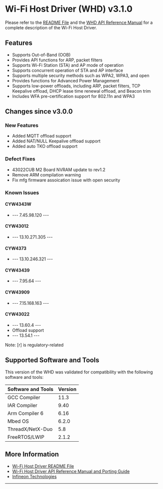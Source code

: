 # Wi-Fi Host Driver (WHD)  v3.1.0
Please refer to the [README File](./README.md) and the [WHD API Reference Manual](https://infineon.github.io/wifi-host-driver/html/index.html) for a complete description of the Wi-Fi Host Driver.

## Features
* Supports Out-of-Band (OOB) 
* Provides API functions for ARP, packet filters
* Supports Wi-Fi Station (STA) and AP mode of operation
* Supports concurrent operation of STA and AP interface
* Supports multiple security methods such as WPA2, WPA3, and open
* Provides functions for Advanced Power Management
* Supports low-power offloads, including ARP, packet filters, TCP Keepalive offload, DHCP lease time renewal offload, and Beacon trim
* Includes WFA pre-certification support for 802.11n and WPA3

## Changes since v3.0.0
### New Features
* Added MQTT offload support
* Added NAT/NULL Keepalive offload support
* Added auto TKO offload support

### Defect Fixes
* 43022CUB M2 Board NVRAM update to rev1.2
* Remove ARM compilation warning
* Fix mfg firmware assoication issue with open security

### Known Issues


#### CYW4343W
* --- 7.45.98.120 ---

#### CYW43012
* --- 13.10.271.305 ---

#### CYW4373
* --- 13.10.246.321 ---

#### CYW43439
* --- 7.95.64 ---

#### CYW43909
* --- 7.15.168.163 ---

#### CYW43022
* --- 13.60.4 ---
* Offload support
* --- 13.54.1      ---

Note: [r] is regulatory-related

## Supported Software and Tools
This version of the WHD was validated for compatibility with the following software and tools:

| Software and Tools                                      | Version      |
| :---                                                    | :----        |
| GCC Compiler                                            | 11.3         |
| IAR Compiler                                            | 9.40         |
| Arm Compiler 6                                          | 6.16         |
| Mbed OS                                                 | 6.2.0        |
| ThreadX/NetX-Duo                                        | 5.8          |
| FreeRTOS/LWIP                                           | 2.1.2        |


## More Information
* [Wi-Fi Host Driver README File](./README.md)
* [Wi-Fi Host Driver API Reference Manual and Porting Guide](https://infineon.github.io/wifi-host-driver/html/index.html)
* [Infineon Technologies](http://www.infineon.com) 

---
